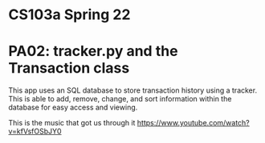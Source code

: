 # CS103a Spring 22

# PA02: tracker.py and the Transaction class

This app uses an SQL database to store transaction history using a tracker. This is able to add, remove, change, and sort information within the database for easy access and viewing.

This is the music that got us through it
https://www.youtube.com/watch?v=kfVsfOSbJY0






